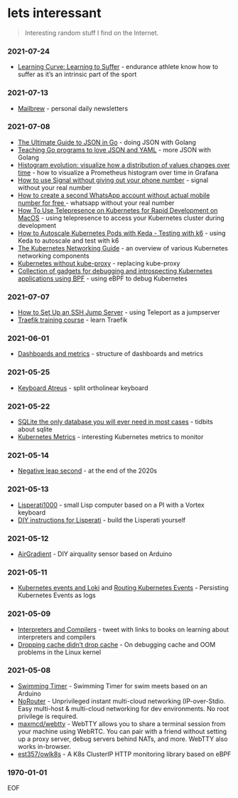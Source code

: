 # Iets interessant

> Interesting random stuff I find on the Internet.

### 2021-07-24
- [Learning Curve: Learning to Suffer](https://backpackinglight.com/learning-curve-learning-to-suffer/) - endurance athlete know how to suffer as it’s an intrinsic part of the sport 
### 2021-07-13
- [Mailbrew](https://mailbrew.com) - personal daily newsletters

### 2021-07-08
- [The Ultimate Guide to JSON in Go](https://qvault.io/golang/json-golang/) - doing JSON with Golang
- [Teaching Go programs to love JSON and YAML](https://sharpend.io/blog/teaching-go-programs-to-love-json-and-yaml/) - more JSON with Golang
- [Histogram evolution: visualize how a distribution of values changes over time](https://opstrace.com/blog/grafana-histogram-howto?utm_source=o11y.news&utm_medium=email) - how to visualize a Prometheus histogram over time in Grafana
- [How to use Signal without giving out your phone number](https://theintercept.com/2017/09/28/signal-tutorial-second-phone-number) - signal without your real number
- [How to create a second WhatsApp account without actual mobile number for free ](https://nerdschalk.com/create-whatsapp-account-with-fake-number/) - whatsapp without your real number
- [How To Use Telepresence on Kubernetes for Rapid Development on MacOS](https://www.digitalocean.com/community/tutorials/how-to-use-telepresence-on-kubernetes-for-rapid-development-on-macos) - using telepresence to access your Kubernetes cluster during development
- [How to Autoscale Kubernetes Pods with Keda - Testing with k6](https://dev.to/k6/how-to-autoscale-kubernetes-pods-with-keda-testing-with-k6-4nl9) - using Keda to autoscale and test with k6
- [The Kubernetes Networking Guide](https://k8s.networkop.co.uk) - an overview of various Kubernetes networking components
- [Kubernetes without kube-proxy](https://faun.pub/kubernetes-without-kube-proxy-1c5d25786e18) - replacing kube-proxy
- [Collection of gadgets for debugging and introspecting Kubernetes applications using BPF](https://github.com/kinvolk/inspektor-gadget) - using eBPF to debug Kubernetes  

### 2021-07-07
- [How to Set Up an SSH Jump Server](https://goteleport.com/blog/ssh-jump-server/?utm_source=changelog&utm_medium=newsletter&utm_campaign=changelog-news) - using Teleport as a jumpserver
- [Traefik training course](https://www.thebyte.io/offers/Nj25zWBz/checkout) - learn Traefik

### 2021-06-01
- [Dashboards and metrics](https://dmoldovan.medium.com/monitoring-how-to-build-your-monitoring-dashboards-e11f89918dd1) - structure of dashboards and metrics
### 2021-05-25
- [Keyboard Atreus](https://shop.keyboard.io/products/keyboardio-atreus) - split ortholinear keyboard
### 2021-05-22
- [SQLite the only database you will ever need in most cases](https://unixsheikh.com/articles/sqlite-the-only-database-you-will-ever-need-in-most-cases.html) - tidbits about sqlite
- [Kubernetes Metrics](https://sematext.com/blog/kubernetes-metrics) - interesting Kubernetes metrics to monitor

### 2021-05-14
- [Negative leap second](https://twitter.com/fanf/status/1386838657093586944) - at the end of the 2020s

### 2021-05-13
- [Lisperati1000](https://www.hackster.io/news/the-lisperati1000-is-a-cyberdeck-terminal-dedicated-to-lisp-programming-bb564f2ffcff) - small Lisp computer based on a PI with a Vortex keyboard
- [DIY instructions for Lisperati](https://github.com/drcode/lisperati-1000-diy) - build the Lisperati yourself

### 2021-05-12
- [AirGradient](https://www.airgradient.com/diy/) - DIY airquality sensor based on Arduino

### 2021-05-11
- [Kubernetes events and Loki](https://grafana.com/blog/2019/08/21/how-grafana-labs-effectively-pairs-loki-and-kubernetes-events/) and [Routing Kubernetes Events](https://github.com/heptiolabs/eventrouter) - Persisting Kubernetes Events as logs

### 2021-05-09
- [Interpreters and Compilers](https://twitter.com/ChrisGSeaton/status/1391475489777373186) - tweet with links to books on learning about interpreters and compilers
- [Dropping cache didn’t drop cache](https://blog.twitter.com/engineering/en_us/topics/open-source/2021/dropping-cache-didnt-drop-cache.html) - On debugging cache and OOM problems in the Linux kernel

### 2021-05-08
- [Swimming Timer](http://arduinoideas.blogspot.com/2013/02/swimming-timer.html) - Swimming Timer for swim meets based on an Arduino
- [NoRouter](https://norouter.io) - Unprivileged instant multi-cloud networking (IP-over-Stdio. Easy multi-host & multi-cloud networking for dev environments. No root privilege is required.
- [maxmcd/webtty](https://github.com/maxmcd/webtty) - WebTTY allows you to share a terminal session from your machine using WebRTC. You can pair with a friend without setting up a proxy server, debug servers behind NATs, and more. WebTTY also works in-browser.
- [est357/owlk8s](https://github.com/est357/owlk8s) - A K8s ClusterIP HTTP monitoring library based on eBPF

### 1970-01-01

EOF
